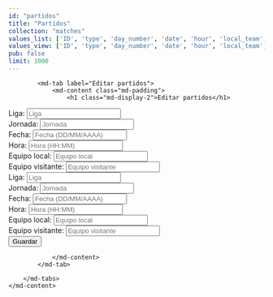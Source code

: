 ```yaml
---
id: "partidos"
title: "Partidos"
collection: "matches"
values_list: ['ID', 'type', 'day_number', 'date', 'hour', 'local_team', 'visitor_team']
values_view: ['ID', 'type', 'day_number', 'date', 'hour', 'local_team', 'visitor_team']
pub: false
limit: 1000
---
```


<div flex="100" layout="row" layout-align="center center" layout-margin>
    <md-content flex="100">
        <md-tabs md-dynamic-height md-border-bottom>

            <md-tab label="Editar partidos">
                <md-content class="md-padding">
                    <h1 class="md-display-2">Editar partidos</h1>
<form method="POST" action="api/set_calendar.rb">
    <div class="row small-up-3 medium-up-6" ng-repeat="match in elements() | orderBy : 'day_number'">
        <input type="hidden" name="match_{{ $index }}_ID" ng-model="match.ID">
        <div class="column"><label> Liga:             <input type="text"   name="match_{{ $index }}_type"         placeholder="Liga"               ng-model="match.type"        ></label></div>
        <div class="column"><label> Jornada:          <input type="text"   name="match_{{ $index }}_day_number"   placeholder="Jornada"            ng-model="match.day_number"  ></label></div>
        <div class="column"><label> Fecha:            <input type="text"   name="match_{{ $index }}_date"         placeholder="Fecha (DD/MM/AAAA)" ng-model="match.date"        ></label></div>
        <div class="column"><label> Hora:             <input type="text"   name="match_{{ $index }}_hour"         placeholder="Hora (HH:MM)"       ng-model="match.hour"        ></label></div>
        <div class="column"><label> Equipo local:     <input type="text"   name="match_{{ $index }}_local_team"   placeholder="Equipo local"       ng-model="match.local_team"  ></label></div>
        <div class="column"><label> Equipo visitante: <input type="text"   name="match_{{ $index }}_visitor_team" placeholder="Equipo visitante"   ng-model="match.visitor_team"></label></div>
    </div>
    <div class="row small-up-3 medium-up-6" ng-repeat="empty in empty_rows track by $index">
        <div class="column"><label> Liga:             <input type="text"   name="match_{{ $index + elements().length }}_type"         placeholder="Liga"              ></label></div>
        <div class="column"><label> Jornada:          <input type="text"   name="match_{{ $index + elements().length }}_day_number"   placeholder="Jornada"           ></label></div>
        <div class="column"><label> Fecha:            <input type="text"   name="match_{{ $index + elements().length }}_date"         placeholder="Fecha (DD/MM/AAAA)"></label></div>
        <div class="column"><label> Hora:             <input type="text"   name="match_{{ $index + elements().length }}_hour"         placeholder="Hora (HH:MM)"      ></label></div>
        <div class="column"><label> Equipo local:     <input type="text"   name="match_{{ $index + elements().length }}_local_team"   placeholder="Equipo local"      ></label></div>
        <div class="column"><label> Equipo visitante: <input type="text"   name="match_{{ $index + elements().length }}_visitor_team" placeholder="Equipo visitante"  ></label></div>
    </div>
    <div class="row column text-right">
        <input class="button" type="submit" value="Guardar">
    </div>
</form>

                </md-content>
            </md-tab>

        </md-tabs>
    </md-content>
</div>
